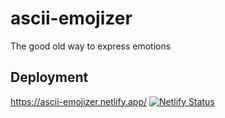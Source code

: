 # ascii-emojizer
The good old way to express emotions
## Deployment
https://ascii-emojizer.netlify.app/
[![Netlify Status](https://api.netlify.com/api/v1/badges/abb64887-108d-4769-988b-8736f3461f82/deploy-status)](https://app.netlify.com/sites/ascii-emojizer/deploys)